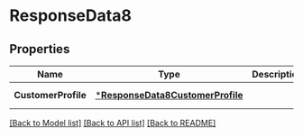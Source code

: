 # ResponseData8

## Properties
Name | Type | Description | Notes
------------ | ------------- | ------------- | -------------
**CustomerProfile** | [***ResponseData8CustomerProfile**](ResponseData8_customer_profile.md) |  | [default to null]

[[Back to Model list]](../README.md#documentation-for-models) [[Back to API list]](../README.md#documentation-for-api-endpoints) [[Back to README]](../README.md)

